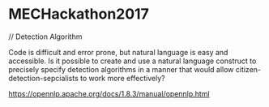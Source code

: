 # MECHackathon2017

// Detection Algorithm

Code is difficult and error prone, but natural language is easy and accessible. Is it possible to create and use a natural language construct to precisely specify detection algorithms in a manner that would allow citizen-detection-sepcialists to work more effectively?

https://opennlp.apache.org/docs/1.8.3/manual/opennlp.html
